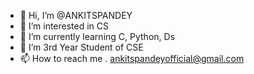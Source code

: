 - 👋 Hi, I’m @ANKITSPANDEY
- 👀 I’m interested in CS
- 🌱 I’m currently learning C, Python, Ds
- 💞️ I’m 3rd Year Student of CSE
- 📫 How to reach me . ankitspandeyofficial@gmail.com

<!---
ANKITSPANDEY/ANKITSPANDEY is a ✨ special ✨ repository because its `README.md` (this file) appears on your GitHub profile.
You can click the Preview link to take a look at your changes.
--->
